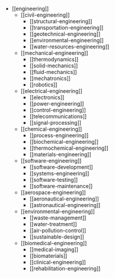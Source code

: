 - [[engineering]]
  - [[civil-engineering]]
    - [[structural-engineering]]
    - [[transportation-engineering]]
    - [[geotechnical-engineering]]
    - [[environmental-engineering]]
    - [[water-resources-engineering]]
  - [[mechanical-engineering]]
    - [[thermodynamics]]
    - [[solid-mechanics]]
    - [[fluid-mechanics]]
    - [[mechatronics]]
    - [[robotics]]
  - [[electrical-engineering]]
    - [[electronics]]
    - [[power-engineering]]
    - [[control-engineering]]
    - [[telecommunications]]
    - [[signal-processing]]
  - [[chemical-engineering]]
    - [[process-engineering]]
    - [[biochemical-engineering]]
    - [[thermochemical-engineering]]
    - [[materials-engineering]]
  - [[software-engineering]]
    - [[software-development]]
    - [[systems-engineering]]
    - [[software-testing]]
    - [[software-maintenance]]
  - [[aerospace-engineering]]
    - [[aeronautical-engineering]]
    - [[astronautical-engineering]]
  - [[environmental-engineering]]
    - [[waste-management]]
    - [[water-treatment]]
    - [[air-pollution-control]]
    - [[sustainable-design]]
  - [[biomedical-engineering]]
    - [[medical-imaging]]
    - [[biomaterials]]
    - [[clinical-engineering]]
    - [[rehabilitation-engineering]]
